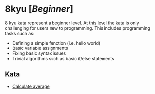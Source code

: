 # 8kyu [*Beginner*]
8 kyu kata represent a beginner level. At this level the kata is only challenging for users new to programming. This includes programming tasks such as:  
- Defining a simple function (i.e. hello world)  
- Basic variable assignments  
- Fixing basic syntax issues  
- Trivial algorithms such as basic if/else statements

## Kata

- [Calculate average](https://www.codewars.com/kata/57a2013acf1fa5bfc4000921)
